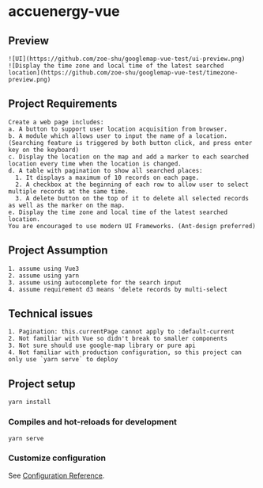 # accuenergy-vue
## Preview 
```
![UI](https://github.com/zoe-shu/googlemap-vue-test/ui-preview.png)
![Display the time zone and local time of the latest searched location](https://github.com/zoe-shu/googlemap-vue-test/timezone-preview.png)

```
## Project Requirements
```
Create a web page includes: 
a. A button to support user location acquisition from browser.
b. A module which allows user to input the name of a location. (Searching feature is triggered by both button click, and press enter key on the keyboard)
c. Display the location on the map and add a marker to each searched location every time when the location is changed.
d. A table with pagination to show all searched places:
  1. It displays a maximum of 10 records on each page.
  2. A checkbox at the beginning of each row to allow user to select multiple records at the same time.
  3. A delete button on the top of it to delete all selected records as well as the marker on the map.
e. Display the time zone and local time of the latest searched location.
You are encouraged to use modern UI Frameworks. (Ant-design preferred)
```
## Project Assumption
```
1. assume using Vue3
2. assume using yarn
3. assume using autocomplete for the search input
4. assume requirement d3 means 'delete records by multi-select
```
## Technical issues
```
1. Pagination: this.currentPage cannot apply to :default-current
2. Not familiar with Vue so didn't break to smaller components 
3. Not sure should use google-map library or pure api
4. Not familiar with production configuration, so this project can only use `yarn serve` to deploy
```
## Project setup
```
yarn install
```
### Compiles and hot-reloads for development
```
yarn serve
```

### Customize configuration
See [Configuration Reference](https://cli.vuejs.org/config/).

